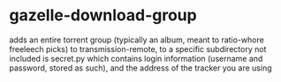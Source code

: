 # gazelle-download-group
adds an entire torrent group (typically an album, meant to ratio-whore freeleech picks) to transmission-remote, to a specific subdirectory
not included is secret.py which contains login information (username and password, stored as such), and the address of the tracker you are using

